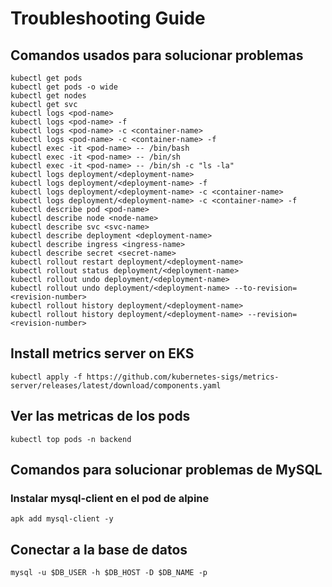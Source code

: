 # Troubleshooting Guide

## Comandos usados para solucionar problemas

```
kubectl get pods
kubectl get pods -o wide
kubectl get nodes
kubectl get svc
kubectl logs <pod-name>
kubectl logs <pod-name> -f
kubectl logs <pod-name> -c <container-name>
kubectl logs <pod-name> -c <container-name> -f
kubectl exec -it <pod-name> -- /bin/bash
kubectl exec -it <pod-name> -- /bin/sh
kubectl exec -it <pod-name> -- /bin/sh -c "ls -la"
kubectl logs deployment/<deployment-name>
kubectl logs deployment/<deployment-name> -f
kubectl logs deployment/<deployment-name> -c <container-name>
kubectl logs deployment/<deployment-name> -c <container-name> -f
kubectl describe pod <pod-name>
kubectl describe node <node-name>
kubectl describe svc <svc-name>
kubectl describe deployment <deployment-name>
kubectl describe ingress <ingress-name>
kubectl describe secret <secret-name>
kubectl rollout restart deployment/<deployment-name>
kubectl rollout status deployment/<deployment-name>
kubectl rollout undo deployment/<deployment-name>
kubectl rollout undo deployment/<deployment-name> --to-revision=<revision-number>
kubectl rollout history deployment/<deployment-name>
kubectl rollout history deployment/<deployment-name> --revision=<revision-number>
```

## Install metrics server on EKS

```
kubectl apply -f https://github.com/kubernetes-sigs/metrics-server/releases/latest/download/components.yaml
```

## Ver las metricas de los pods

```
kubectl top pods -n backend
```

## Comandos para solucionar problemas de MySQL

### Instalar mysql-client en el pod de alpine

```
apk add mysql-client -y
```

## Conectar a la base de datos
```
mysql -u $DB_USER -h $DB_HOST -D $DB_NAME -p
```
